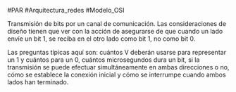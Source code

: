 #PAR #Arquitectura_redes #Modelo_OSI

Transmisión de bits por un canal de comunicación. Las consideraciones de diseño tienen que ver con la acción de asegurarse de que cuando un lado envíe un bit 1, se reciba en el otro lado como bit 1, no como bit 0. 

Las preguntas típicas aquí son: cuántos V deberán usarse para representar un 1 y cuántos para un 0, cuántos microsegundos dura un bit, si la transmisión se puede efectuar simultáneamente en ambas direcciones o no, cómo se establece la conexión inicial y cómo se interrumpe cuando ambos lados han terminado.